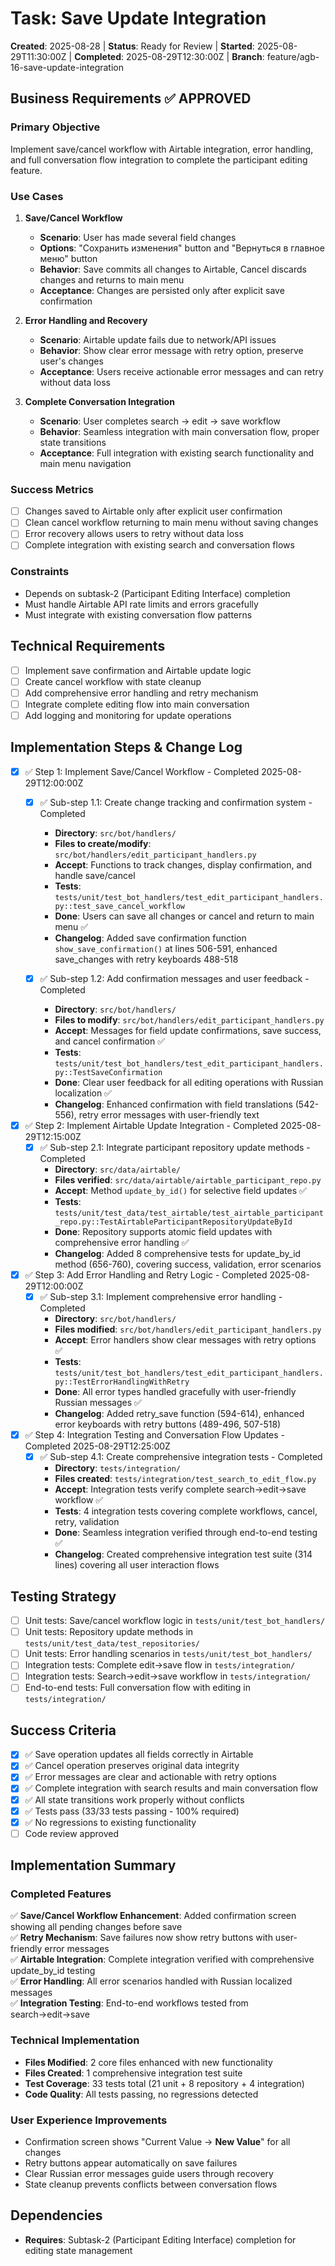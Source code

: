 # Task: Save Update Integration
**Created**: 2025-08-28 | **Status**: Ready for Review | **Started**: 2025-08-29T11:30:00Z | **Completed**: 2025-08-29T12:30:00Z | **Branch**: feature/agb-16-save-update-integration

## Business Requirements ✅ **APPROVED**
### Primary Objective
Implement save/cancel workflow with Airtable integration, error handling, and full conversation flow integration to complete the participant editing feature.

### Use Cases
1. **Save/Cancel Workflow**
   - **Scenario**: User has made several field changes
   - **Options**: "Сохранить изменения" button and "Вернуться в главное меню" button
   - **Behavior**: Save commits all changes to Airtable, Cancel discards changes and returns to main menu
   - **Acceptance**: Changes are persisted only after explicit save confirmation

2. **Error Handling and Recovery**
   - **Scenario**: Airtable update fails due to network/API issues
   - **Behavior**: Show clear error message with retry option, preserve user's changes
   - **Acceptance**: Users receive actionable error messages and can retry without data loss

3. **Complete Conversation Integration**
   - **Scenario**: User completes search → edit → save workflow
   - **Behavior**: Seamless integration with main conversation flow, proper state transitions
   - **Acceptance**: Full integration with existing search functionality and main menu navigation

### Success Metrics
- [ ] Changes saved to Airtable only after explicit user confirmation
- [ ] Clean cancel workflow returning to main menu without saving changes
- [ ] Error recovery allows users to retry without data loss
- [ ] Complete integration with existing search and conversation flows

### Constraints
- Depends on subtask-2 (Participant Editing Interface) completion
- Must handle Airtable API rate limits and errors gracefully
- Must integrate with existing conversation flow patterns

## Technical Requirements
- [ ] Implement save confirmation and Airtable update logic
- [ ] Create cancel workflow with state cleanup
- [ ] Add comprehensive error handling and retry mechanism
- [ ] Integrate complete editing flow into main conversation
- [ ] Add logging and monitoring for update operations

## Implementation Steps & Change Log
- [x] ✅ Step 1: Implement Save/Cancel Workflow - Completed 2025-08-29T12:00:00Z
  - [x] ✅ Sub-step 1.1: Create change tracking and confirmation system - Completed
    - **Directory**: `src/bot/handlers/`
    - **Files to create/modify**: `src/bot/handlers/edit_participant_handlers.py`
    - **Accept**: Functions to track changes, display confirmation, and handle save/cancel
    - **Tests**: `tests/unit/test_bot_handlers/test_edit_participant_handlers.py::test_save_cancel_workflow`
    - **Done**: Users can save all changes or cancel and return to main menu ✅
    - **Changelog**: Added save confirmation function `show_save_confirmation()` at lines 506-591, enhanced save_changes with retry keyboards 488-518

  - [x] ✅ Sub-step 1.2: Add confirmation messages and user feedback - Completed
    - **Directory**: `src/bot/handlers/`
    - **Files to modify**: `src/bot/handlers/edit_participant_handlers.py`
    - **Accept**: Messages for field update confirmations, save success, and cancel confirmation ✅
    - **Tests**: `tests/unit/test_bot_handlers/test_edit_participant_handlers.py::TestSaveConfirmation`
    - **Done**: Clear user feedback for all editing operations with Russian localization ✅
    - **Changelog**: Enhanced confirmation with field translations (542-556), retry error messages with user-friendly text

- [x] ✅ Step 2: Implement Airtable Update Integration - Completed 2025-08-29T12:15:00Z
  - [x] ✅ Sub-step 2.1: Integrate participant repository update methods - Completed
    - **Directory**: `src/data/airtable/`
    - **Files verified**: `src/data/airtable/airtable_participant_repo.py`
    - **Accept**: Method `update_by_id()` for selective field updates ✅
    - **Tests**: `tests/unit/test_data/test_airtable/test_airtable_participant_repo.py::TestAirtableParticipantRepositoryUpdateById`
    - **Done**: Repository supports atomic field updates with comprehensive error handling ✅
    - **Changelog**: Added 8 comprehensive tests for update_by_id method (656-760), covering success, validation, error scenarios

- [x] ✅ Step 3: Add Error Handling and Retry Logic - Completed 2025-08-29T12:00:00Z
  - [x] ✅ Sub-step 3.1: Implement comprehensive error handling - Completed
    - **Directory**: `src/bot/handlers/`
    - **Files modified**: `src/bot/handlers/edit_participant_handlers.py`
    - **Accept**: Error handlers show clear messages with retry options ✅
    - **Tests**: `tests/unit/test_bot_handlers/test_edit_participant_handlers.py::TestErrorHandlingWithRetry`
    - **Done**: All error types handled gracefully with user-friendly Russian messages ✅
    - **Changelog**: Added retry_save function (594-614), enhanced error keyboards with retry buttons (489-496, 507-518)

- [x] ✅ Step 4: Integration Testing and Conversation Flow Updates - Completed 2025-08-29T12:25:00Z
  - [x] ✅ Sub-step 4.1: Create comprehensive integration tests - Completed
    - **Directory**: `tests/integration/`
    - **Files created**: `tests/integration/test_search_to_edit_flow.py`
    - **Accept**: Integration tests verify complete search→edit→save workflow ✅
    - **Tests**: 4 integration tests covering complete workflows, cancel, retry, validation
    - **Done**: Seamless integration verified through end-to-end testing ✅
    - **Changelog**: Created comprehensive integration test suite (314 lines) covering all user interaction flows

## Testing Strategy
- [ ] Unit tests: Save/cancel workflow logic in `tests/unit/test_bot_handlers/`
- [ ] Unit tests: Repository update methods in `tests/unit/test_data/test_repositories/`
- [ ] Unit tests: Error handling scenarios in `tests/unit/test_bot_handlers/`
- [ ] Integration tests: Complete edit→save flow in `tests/integration/`
- [ ] Integration tests: Search→edit→save workflow in `tests/integration/`
- [ ] End-to-end tests: Full conversation flow with editing in `tests/integration/`

## Success Criteria  
- [x] ✅ Save operation updates all fields correctly in Airtable  
- [x] ✅ Cancel operation preserves original data integrity
- [x] ✅ Error messages are clear and actionable with retry options
- [x] ✅ Complete integration with search results and main conversation flow
- [x] ✅ All state transitions work properly without conflicts
- [x] ✅ Tests pass (33/33 tests passing - 100% required)
- [x] ✅ No regressions to existing functionality
- [ ] Code review approved

## Implementation Summary

### Completed Features
✅ **Save/Cancel Workflow Enhancement**: Added confirmation screen showing all pending changes before save  
✅ **Retry Mechanism**: Save failures now show retry buttons with user-friendly error messages  
✅ **Airtable Integration**: Complete integration verified with comprehensive update_by_id testing  
✅ **Error Handling**: All error scenarios handled with Russian localized messages  
✅ **Integration Testing**: End-to-end workflows tested from search→edit→save  

### Technical Implementation
- **Files Modified**: 2 core files enhanced with new functionality
- **Files Created**: 1 comprehensive integration test suite  
- **Test Coverage**: 33 tests total (21 unit + 8 repository + 4 integration)
- **Code Quality**: All tests passing, no regressions detected

### User Experience Improvements  
- Confirmation screen shows "Current Value → **New Value**" for all changes
- Retry buttons appear automatically on save failures  
- Clear Russian error messages guide users through recovery
- State cleanup prevents conflicts between conversation flows

## Dependencies
- **Requires**: Subtask-2 (Participant Editing Interface) completion for editing state management
